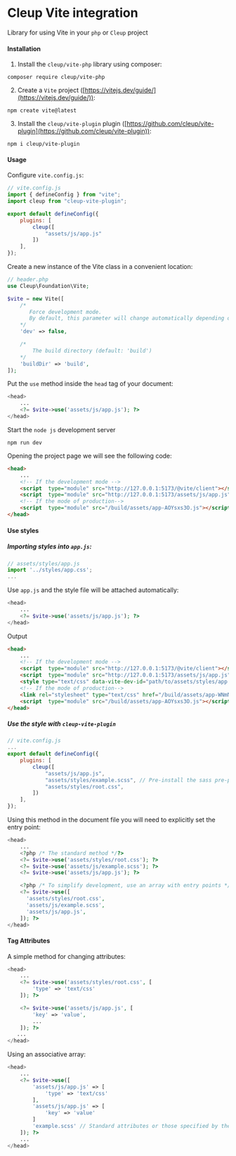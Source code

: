 # Cleup Vite integration

Library for using Vite in your `php` or `Cleup` project

#### Installation

1. Install the `cleup/vite-php` library using composer:

```
composer require cleup/vite-php
```

2. Create a `Vite` project ([https://vitejs.dev/guide/](https://vitejs.dev/guide/)):

```
npm create vite@latest
```

3. Install the `cleup/vite-plugin` plugin ([https://github.com/cleup/vite-plugin](https://github.com/cleup/vite-plugin)):

```
npm i cleup/vite-plugin
```

#### Usage

Configure `vite.config.js`:

```js
// vite.config.js
import { defineConfig } from "vite";
import cleup from "cleup-vite-plugin";

export default defineConfig({
    plugins: [
        cleup([
            "assets/js/app.js"
        ])
    ],
});
```

Create a new instance of the Vite class in a convenient location:

```php
// header.php
use Cleup\Foundation\Vite;

$vite = new Vite([
    /*
       Force development mode.
       By default, this parameter will change automatically depending on the state of the development server.
    */
    'dev' => false,

    /*
        The build directory (default: 'build')
    */
    'buildDir' => 'build',
]);
```
Put the `use` method inside the `head` tag of your document:

```php
<head>
    ...
    <?= $vite->use('assets/js/app.js'); ?>
</head>
```

Start the `node js` development server
```
npm run dev
```

Opening the project page we will see the following code:
```html
<head>
    ...
    <!-- If the development mode -->
    <script  type="module" src="http://127.0.0.1:5173/@vite/client"></script>
    <script  type="module" src="http://127.0.0.1:5173/assets/js/app.js"></script>
    <!-- If the mode of production-->
    <script  type="module" src="/build/assets/app-AOYsxs3O.js"></script>
</head>
```

#### Use styles
##### Importing styles into `app.js`:
```js
// assets/styles/app.js
import '../styles/app.css';
...
```

Use `app.js` and the style file will be attached automatically:
```php
<head>
    ...
    <?= $vite->use('assets/js/app.js'); ?>
</head>
```
Output
```html
<head>
    ...
    <!-- If the development mode -->
    <script  type="module" src="http://127.0.0.1:5173/@vite/client"></script>
    <script  type="module" src="http://127.0.0.1:5173/assets/js/app.js"></script>
    <style type="text/css" data-vite-dev-id="path/to/assets/styles/app.css">body {background-color: #6294ff}</style>
    <!-- If the mode of production-->
    <link rel="stylesheet" type="text/css" href="/build/assets/app-WNmNaalN.css" />
    <script  type="module" src="/build/assets/app-AOYsxs3O.js"></script>
</head>
```

##### Use the style with `cleup-vite-plugin`
```js
// vite.config.js
...
export default defineConfig({
    plugins: [
        cleup([
            "assets/js/app.js",
            "assets/styles/example.scss", // Pre-install the sass pre-processor
            "assets/styles/root.css",
        ])
    ],
});
```
Using this method in the document file you will need to explicitly set the entry point:
```php
<head>
    ...
    <?php /* The standard method */?>
    <?= $vite->use('assets/styles/root.css'); ?>
    <?= $vite->use('assets/js/example.scss'); ?>
    <?= $vite->use('assets/js/app.js'); ?>

    <?php /* To simplify development, use an array with entry points */?>
    <?= $vite->use([
      'assets/styles/root.css',
      'assets/js/example.scss',
      'assets/js/app.js',
    ]); ?>
</head>
```

#### Tag Attributes
A simple method for changing attributes:

```php
<head>
    ...
    <?= $vite->use('assets/styles/root.css', [
        'type' => 'text/css'
    ]); ?>

    <?= $vite->use('assets/js/app.js', [
        'key' => 'value',
        ...
    ]); ?>
   ...
</head>
```

Using an associative array:


```php
<head>
    ...
    <?= $vite->use([
        'assets/js/app.js' => [
            'type' => 'text/css'
        ],
        'assets/js/app.js' => [
            'key' => 'value'
        ]
        'example.scss' // Standard attributes or those specified by the $attributes parameter will be used
    ]); ?>
    ...
</head>
```